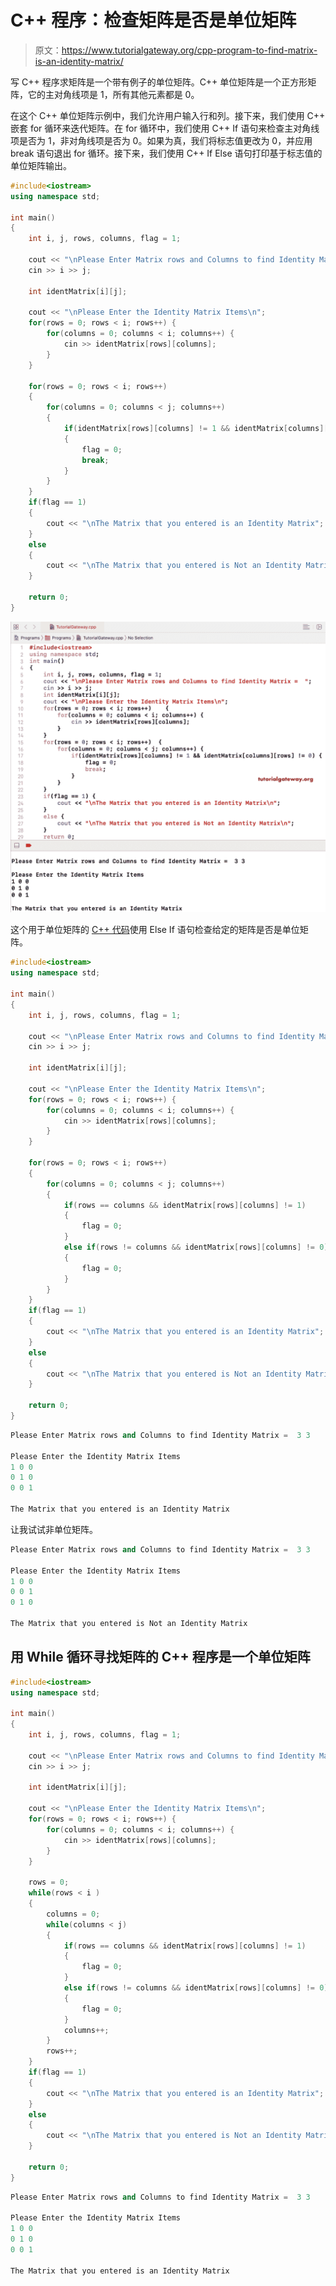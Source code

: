 # C++ 程序：检查矩阵是否是单位矩阵

> 原文：<https://www.tutorialgateway.org/cpp-program-to-find-matrix-is-an-identity-matrix/>

写 C++ 程序求矩阵是一个带有例子的单位矩阵。C++ 单位矩阵是一个正方形矩阵，它的主对角线项是 1，所有其他元素都是 0。

在这个 C++ 单位矩阵示例中，我们允许用户输入行和列。接下来，我们使用 C++ 嵌套 for 循环来迭代矩阵。在 for 循环中，我们使用 C++ If 语句来检查主对角线项是否为 1，非对角线项是否为 0。如果为真，我们将标志值更改为 0，并应用 break 语句退出 for 循环。接下来，我们使用 C++ If Else 语句打印基于标志值的单位矩阵输出。

```cpp
#include<iostream>
using namespace std;

int main()
{
	int i, j, rows, columns, flag = 1;

	cout << "\nPlease Enter Matrix rows and Columns to find Identity Matrix =  ";
	cin >> i >> j;

	int identMatrix[i][j];

	cout << "\nPlease Enter the Identity Matrix Items\n";
	for(rows = 0; rows < i; rows++)	{
		for(columns = 0; columns < i; columns++) {
			cin >> identMatrix[rows][columns];
		}		
	}

 	for(rows = 0; rows < i; rows++)
  	{
   		for(columns = 0; columns < j; columns++)
    	{
    		if(identMatrix[rows][columns] != 1 && identMatrix[columns][rows] != 0)
    		{
    			flag = 0;
    			break;
			}
   	 	}
  	}
  	if(flag == 1)
  	{
  		cout << "\nThe Matrix that you entered is an Identity Matrix";
	}
	else
	{
		cout << "\nThe Matrix that you entered is Not an Identity Matrix";
	}  	

 	return 0;
}
```

![C++ Program to find Matrix is an Identity Matrix 1](img/5e8dcdf2941b4d5715b21c3aeabc7090.png)

这个用于单位矩阵的 [C++ 代码](https://www.tutorialgateway.org/cpp-programs/)使用 Else If 语句检查给定的矩阵是否是单位矩阵。

```cpp
#include<iostream>
using namespace std;

int main()
{
	int i, j, rows, columns, flag = 1;

	cout << "\nPlease Enter Matrix rows and Columns to find Identity Matrix =  ";
	cin >> i >> j;

	int identMatrix[i][j];

	cout << "\nPlease Enter the Identity Matrix Items\n";
	for(rows = 0; rows < i; rows++)	{
		for(columns = 0; columns < i; columns++) {
			cin >> identMatrix[rows][columns];
		}		
	}

 	for(rows = 0; rows < i; rows++)
  	{
   		for(columns = 0; columns < j; columns++)
    	{
    		if(rows == columns && identMatrix[rows][columns] != 1)
    		{
    			flag = 0;
			}
			else if(rows != columns && identMatrix[rows][columns] != 0)
			{
				flag = 0;
			}
   	 	}
  	}
  	if(flag == 1)
  	{
  		cout << "\nThe Matrix that you entered is an Identity Matrix";
	}
	else
	{
		cout << "\nThe Matrix that you entered is Not an Identity Matrix";
	}  	

 	return 0;
}
```

```cpp
Please Enter Matrix rows and Columns to find Identity Matrix =  3 3

Please Enter the Identity Matrix Items
1 0 0
0 1 0
0 0 1

The Matrix that you entered is an Identity Matrix
```

让我试试非单位矩阵。

```cpp
Please Enter Matrix rows and Columns to find Identity Matrix =  3 3

Please Enter the Identity Matrix Items
1 0 0
0 0 1
0 1 0

The Matrix that you entered is Not an Identity Matrix
```

## 用 While 循环寻找矩阵的 C++ 程序是一个单位矩阵

```cpp
#include<iostream>
using namespace std;

int main()
{
	int i, j, rows, columns, flag = 1;

	cout << "\nPlease Enter Matrix rows and Columns to find Identity Matrix =  ";
	cin >> i >> j;

	int identMatrix[i][j];

	cout << "\nPlease Enter the Identity Matrix Items\n";
	for(rows = 0; rows < i; rows++)	{
		for(columns = 0; columns < i; columns++) {
			cin >> identMatrix[rows][columns];
		}		
	}

	rows = 0; 
 	while(rows < i )
  	{
  		columns = 0; 
   		while(columns < j)
    	{
    		if(rows == columns && identMatrix[rows][columns] != 1)
    		{
    			flag = 0;
			}
			else if(rows != columns && identMatrix[rows][columns] != 0)
			{
				flag = 0;
			}
			columns++;
   	 	}
   	 	rows++;
  	}
  	if(flag == 1)
  	{
  		cout << "\nThe Matrix that you entered is an Identity Matrix";
	}
	else
	{
		cout << "\nThe Matrix that you entered is Not an Identity Matrix";
	}  	

 	return 0;
}
```

```cpp
Please Enter Matrix rows and Columns to find Identity Matrix =  3 3

Please Enter the Identity Matrix Items
1 0 0
0 1 0
0 0 1

The Matrix that you entered is an Identity Matrix
```